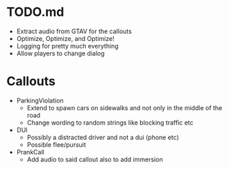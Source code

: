 # TODO.md
- Extract audio from GTAV for the callouts
- Optimize, Optimize, and Optimize!
- Logging for pretty much everything
- Allow players to change dialog


# Callouts
- ParkingViolation
    - Extend to spawn cars on sidewalks and not only in the middle of the road
    - Change wording to random strings like blocking traffic etc
- DUI
	- Possibly a distracted driver and not a dui (phone etc)
	- Possible flee/pursuit
- PrankCall
	- Add audio to said callout also to add immersion